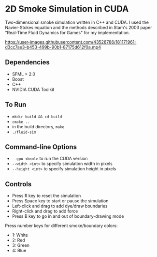 # 2D Smoke Simulation in CUDA
Two-dimensional smoke simulation written in C++ and CUDA. I used the Navier-Stokes equation and the methods described in Stam's 2003 paper "Real-Time Fluid Dynamics for Games" for my implementation. 

https://user-images.githubusercontent.com/43528786/181171961-d3cc7ae3-b453-499b-90b1-87175d612f0a.mp4

## Dependencies
- SFML > 2.0
- Boost
- C++
- NVIDIA CUDA Toolkit

## To Run
- `mkdir build && cd build`
- `cmake ..`
- in the build directory, `make`
- `./fluid-sim`

## Command-line Options
- `--gpu <bool>` to run the CUDA version
- `--width <int>` to specify simulation width in pixels
- `--height <int>` to specify simulation height in pixels

## Controls
- Press R key to reset the simulation
- Press Space key to start or pause the simulation
- Left-click and drag to add dye/draw boundaries
- Right-click and drag to add force
- Press B key to go in and out of boundary-drawing mode

Press number keys for different smoke/boundary colors:
- 1: White
- 2: Red
- 3: Green
- 4: Blue
